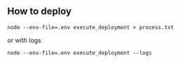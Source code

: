 ## How to deploy

```
node --env-file=.env execute_deployment > process.txt
```

or with logs

```
node --env-file=.env execute_deployment --logs
```
